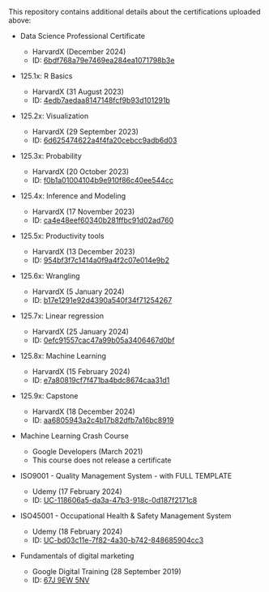 This repository contains additional details about the certifications uploaded above:

- Data Science Professional Certificate
  - HarvardX (December 2024)
  - ID: [6bdf768a79e7469ea284ea1071798b3e](https://credentials.edx.org/credentials/6bdf768a79e7469ea284ea1071798b3e/)

- 125.1x: R Basics
  - HarvardX (31 August 2023)
  - ID: [4edb7aedaa8147148fcf9b93d101291b](https://courses.edx.org/certificates/4edb7aedaa8147148fcf9b93d101291b)
    
- 125.2x: Visualization
  - HarvardX (29 September 2023)
  - ID: [6d625474622a4f4fa20cebcc9adb6d03](https://courses.edx.org/certificates/6d625474622a4f4fa20cebcc9adb6d03)

- 125.3x: Probability
  - HarvardX (20 October 2023)
  - ID: [f0b1a01004104b9e910f86c40ee544cc](https://courses.edx.org/certificates/f0b1a01004104b9e910f86c40ee544cc)

- 125.4x: Inference and Modeling
  - HarvardX (17 November 2023)
  - ID: [ca4e48eef60340b281ffbc91d02ad760](https://courses.edx.org/certificates/ca4e48eef60340b281ffbc91d02ad760)

- 125.5x: Productivity tools
  - HarvardX (13 December 2023)
  - ID: [954bf3f7c1414a0f9a4f2c07e014e9b2](https://courses.edx.org/certificates/954bf3f7c1414a0f9a4f2c07e014e9b2)

- 125.6x: Wrangling
  - HarvardX (5 January 2024)
  - ID: [b17e1291e92d4390a540f34f71254267](https://courses.edx.org/certificates/b17e1291e92d4390a540f34f71254267)

- 125.7x: Linear regression
  - HarvardX (25 January 2024)
  - ID: [0efc91557cac47a99b05a3406467d0bf](https://courses.edx.org/certificates/0efc91557cac47a99b05a3406467d0bf)

- 125.8x: Machine Learning
  - HarvardX (15 February 2024)
  - ID: [e7a80819cf7f471ba4bdc8674caa31d1](https://courses.edx.org/certificates/e7a80819cf7f471ba4bdc8674caa31d1)

- 125.9x: Capstone
  - HarvardX (18 December 2024)
  - ID: [aa6805943a2c4b17b82dfb7a16bc8919](https://courses.edx.org/certificates/aa6805943a2c4b17b82dfb7a16bc8919)

- Machine Learning Crash Course
  - Google Developers (March 2021)
  - This course does not release a certificate

- ISO9001 - Quality Management System - with FULL TEMPLATE
  - Udemy (17 February 2024)
  - ID: [UC-118606a5-da3a-47b3-918c-0d187f2171c8](https://www.udemy.com/certificate/UC-118606a5-da3a-47b3-918c-0d187f2171c8/)

- ISO45001 - Occupational Health & Safety Management System
  - Udemy (18 February 2024)
  - ID: [UC-bd03c11e-7f82-4a30-b742-848685904cc3](https://www.udemy.com/certificate/UC-bd03c11e-7f82-4a30-b742-848685904cc3/)

- Fundamentals of digital marketing
  - Google Digital Training (28 September 2019)
  - ID: [67J 9EW 5NV](https://learndigital.withgoogle.com/link/1gcpw8lsohs)
